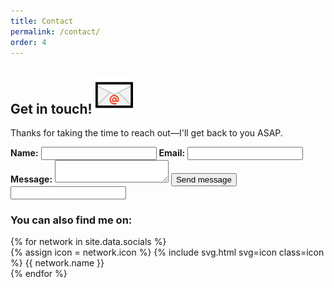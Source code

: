 ```yaml
---
title: Contact
permalink: /contact/
order: 4
---
```


<article class="container">
    <h2 class="heading">
        <span>Get in touch!</span>
        <img src="/assets/img/envelope.png" alt="📧">
    </h2>
    <div id="contact-information">
        <div id="contact-form">
            <p>Thanks for taking the time to reach out&mdash;I'll get back to you ASAP.</p>
            <form action="https://formspree.io/hire.aleksandr@gmail.com" method="POST">
                <input type="hidden" name="_subject" value="Thanks for getting in touch!" />
                <label class="required" for="name"><strong>Name:</strong></label>
                <input type="text" name="name" id="name" required>
                <label for="email"><strong>Email:</strong></label>
                <input type="email" name="_replyto" id="email"/>
                <label class="required" for="message"><strong>Message:</strong></label>
                <textarea name="body" id="message" required></textarea>
                <input type="submit" value="Send message" class="button">
                <input type="text" name="_gotcha" class="honeypot" />
            </form>
        </div>
        <div id="social-networks">
            <h3>You can also find me on:</h3>
            {% for network in site.data.socials %}
            <div class="social-network">
                <a class="container-link" href="{{ network.url }}" target="_blank"></a>
                {% assign icon = network.icon %}
                {% include svg.html svg=icon class=icon %}
                <span class="network-name">{{ network.name }}</span>
            </div>
            {% endfor %}
        </div>
    </div>
</article>
